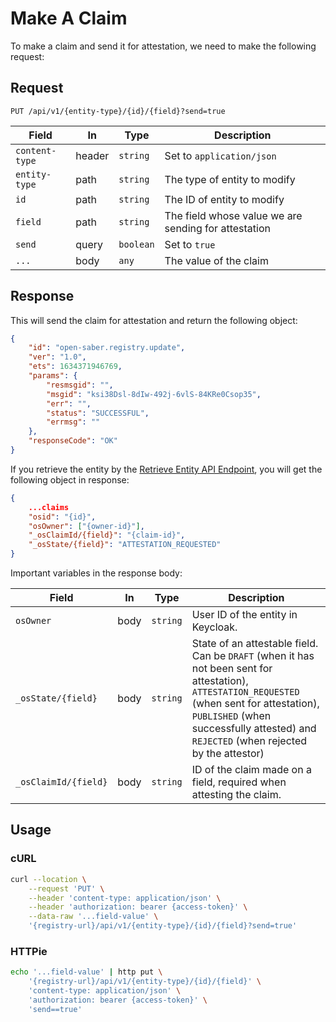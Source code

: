 # Make A Claim

To make a claim and send it for attestation, we need to make the following
request:

## Request

```http
PUT /api/v1/{entity-type}/{id}/{field}?send=true
```

| Field          | In     | Type      | Description                                          |
| -------------- | ------ | --------- | ---------------------------------------------------- |
| `content-type` | header | `string`  | Set to `application/json`                            |
| `entity-type`  | path   | `string`  | The type of entity to modify                         |
| `id`           | path   | `string`  | The ID of entity to modify                           |
| `field`        | path   | `string`  | The field whose value we are sending for attestation |
| `send`         | query  | `boolean` | Set to `true`                                        |
| `...`          | body   | `any`     | The value of the claim                               |

## Response

This will send the claim for attestation and return the following object:

```json
{
	"id": "open-saber.registry.update",
	"ver": "1.0",
	"ets": 1634371946769,
	"params": {
		"resmsgid": "",
		"msgid": "ksi38Dsl-8dIw-492j-6vlS-84KRe0Csop35",
		"err": "",
		"status": "SUCCESSFUL",
		"errmsg": ""
	},
	"responseCode": "OK"
}
```

If you retrieve the entity by the [Retrieve Entity API Endpoint](./retrieve.md),
you will get the following object in response:

```json
{
	...claims
	"osid": "{id}",
	"osOwner": ["{owner-id}"],
	"_osClaimId/{field}": "{claim-id}",
	"_osState/{field}": "ATTESTATION_REQUESTED"
}
```

Important variables in the response body:

| Field                | In   | Type     | Description                                                                                                                                                                                                                            |
| -------------------- | ---- | -------- | -------------------------------------------------------------------------------------------------------------------------------------------------------------------------------------------------------------------------------------- |
| `osOwner`            | body | `string` | User ID of the entity in Keycloak.                                                                                                                                                                                                     |
| `_osState/{field}`   | body | `string` | State of an attestable field. Can be `DRAFT` (when it has not been sent for attestation), `ATTESTATION_REQUESTED` (when sent for attestation), `PUBLISHED` (when successfully attested) and `REJECTED` (when rejected by the attestor) |
| `_osClaimId/{field}` | body | `string` | ID of the claim made on a field, required when attesting the claim.                                                                                                                                                                    |

## Usage

### cURL

```sh
curl --location \
	--request 'PUT' \
	--header 'content-type: application/json' \
	--header 'authorization: bearer {access-token}' \
	--data-raw '...field-value' \
	'{registry-url}/api/v1/{entity-type}/{id}/{field}?send=true'
```

### HTTPie

```sh
echo '...field-value' | http put \
	'{registry-url}/api/v1/{entity-type}/{id}/{field}' \
	'content-type: application/json' \
	'authorization: bearer {access-token}' \
	'send==true'
```
